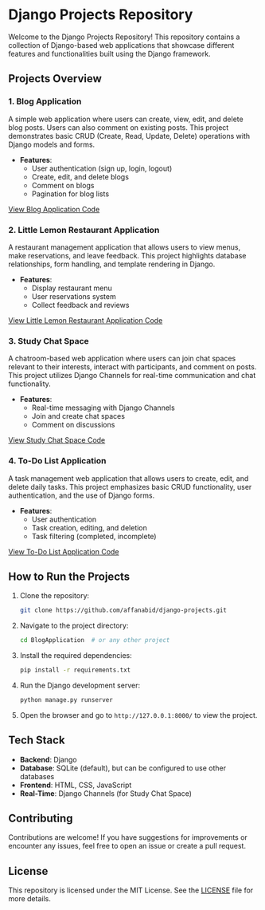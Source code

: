 # Django Projects Repository

Welcome to the Django Projects Repository! This repository contains a collection of Django-based web applications that showcase different features and functionalities built using the Django framework.

## Projects Overview

### 1. **Blog Application**
A simple web application where users can create, view, edit, and delete blog posts. Users can also comment on existing posts. This project demonstrates basic CRUD (Create, Read, Update, Delete) operations with Django models and forms.

- **Features**:
  - User authentication (sign up, login, logout)
  - Create, edit, and delete blogs
  - Comment on blogs
  - Pagination for blog lists

[View Blog Application Code](https://github.com/affanabid/django-projects/tree/main/BlogApplication)

### 2. **Little Lemon Restaurant Application**
A restaurant management application that allows users to view menus, make reservations, and leave feedback. This project highlights database relationships, form handling, and template rendering in Django.

- **Features**:
  - Display restaurant menu
  - User reservations system
  - Collect feedback and reviews

[View Little Lemon Restaurant Application Code](https://github.com/affanabid/django-projects/tree/main/LittleLemonRestaurantApplication)

### 3. **Study Chat Space**
A chatroom-based web application where users can join chat spaces relevant to their interests, interact with participants, and comment on posts. This project utilizes Django Channels for real-time communication and chat functionality.

- **Features**:
  - Real-time messaging with Django Channels
  - Join and create chat spaces
  - Comment on discussions

[View Study Chat Space Code](https://github.com/affanabid/django-projects/tree/main/StudyChatSpace)

### 4. **To-Do List Application**
A task management web application that allows users to create, edit, and delete daily tasks. This project emphasizes basic CRUD functionality, user authentication, and the use of Django forms.

- **Features**:
  - User authentication
  - Task creation, editing, and deletion
  - Task filtering (completed, incomplete)

[View To-Do List Application Code](https://github.com/affanabid/django-projects/tree/main/ToDoListApplication)

## How to Run the Projects

1. Clone the repository:
    ```bash
    git clone https://github.com/affanabid/django-projects.git
    ```

2. Navigate to the project directory:
    ```bash
    cd BlogApplication  # or any other project
    ```

3. Install the required dependencies:
    ```bash
    pip install -r requirements.txt
    ```

4. Run the Django development server:
    ```bash
    python manage.py runserver
    ```

5. Open the browser and go to `http://127.0.0.1:8000/` to view the project.

## Tech Stack

- **Backend**: Django
- **Database**: SQLite (default), but can be configured to use other databases
- **Frontend**: HTML, CSS, JavaScript
- **Real-Time**: Django Channels (for Study Chat Space)

## Contributing

Contributions are welcome! If you have suggestions for improvements or encounter any issues, feel free to open an issue or create a pull request.

## License

This repository is licensed under the MIT License. See the [LICENSE](LICENSE) file for more details.

